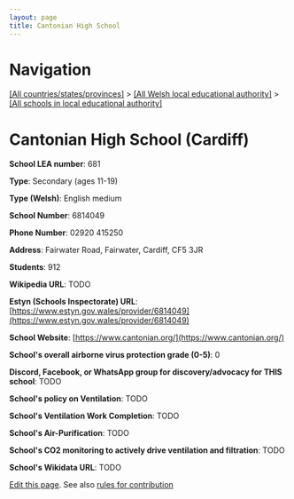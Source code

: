 ```yaml
---
layout: page
title: Cantonian High School
---
```

# Navigation

[[All countries/states/provinces]](../../..) > [[All Welsh local educational authority]](../..) > [[All schools in local educational authority]](..)

# Cantonian High School (Cardiff)

**School LEA number**: 681

**Type**: Secondary (ages 11-19)

**Type (Welsh)**: English medium

**School Number**: 6814049

**Phone Number**: 02920 415250

**Address**: Fairwater Road, Fairwater, Cardiff, CF5 3JR

**Students**: 912

**Wikipedia URL**: TODO

**Estyn (Schools Inspectorate) URL**: [https://www.estyn.gov.wales/provider/6814049](https://www.estyn.gov.wales/provider/6814049)

**School Website**: [https://www.cantonian.org/](https://www.cantonian.org/)

**School's overall airborne virus protection grade (0-5)**: 0

**Discord, Facebook, or WhatsApp group for discovery/advocacy for THIS school**: TODO

**School's policy on Ventilation**: TODO

**School's Ventilation Work Completion**: TODO

**School's Air-Purification**: TODO

**School's CO2 monitoring to actively drive ventilation and filtration**: TODO

**School's Wikidata URL**: TODO




[Edit this page](https://github.com/ventilate-schools/Wales/edit/prif/./Cardiff/Cantonian_High_School.md). See also [rules for contribution](../../../contribution-rules/)